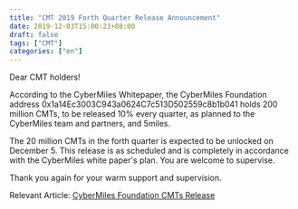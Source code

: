 ```yaml
---
title: "CMT 2019 Forth Quarter Release Announcement"
date: 2019-12-03T15:00:23+08:00
draft: false
tags: ["CMT"] 
categories: ["en"] 
---
```


Dear CMT holders!

According to the CyberMiles Whitepaper, the CyberMiles Foundation address 0x1a14Ec3003C943a0624C7c513D502559c8b1b041 holds 200 million CMTs, to be released 10% every quarter, as planned to the CyberMiles team and partners, and 5miles.

The 20 million CMTs in the forth quarter is expected to be unlocked on December 5. This release is as scheduled and is completely in accordance with the CyberMiles white paper's plan. You are welcome to supervise.

Thank you again for your warm support and supervision.

Relevant Article: [CyberMiles Foundation CMTs Release](https://blog.cybermiles.io/post/20190508-cmtrelease-ena)

